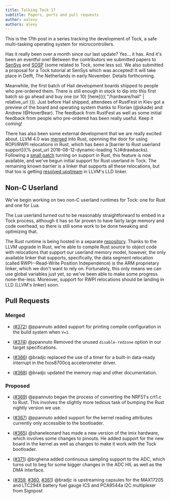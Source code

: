 ```yaml
---
title: Talking Tock 17
subtitle: Papers, ports and pull requests
author: aalevy
authors: alevy
---
```


This is the 17th post in a series tracking the development of Tock, a
safe multi-tasking operating system for microcontrollers.

Has it really been over a month since our last update? Yes... it has. And it's
been an eventful one! Between the contributors we submitted papers to
[SenSys](http://sensys.acm.org/2017/) and
[SOSP](https://www.sigops.org/sosp/sosp17/) (some related to Tock, some less
so). We also submitted a proposal for a Tock tutorial at SenSys which was
accepted! It will take place in Delft, The Netherlands in early November.
Details forthcoming.

Meanwhile, the first batch of Hail development boards shipped to people who
pre-ordered them. There is still enough in stock to dip into this first batch
so go ahead and buy one (or 10) [here]({{ "/hardware/hail" | relative_url }}).
Just before Hail shipped, attendees of RustFest in Kiev got a preview of the
board and operating system thanks to Florian (@skade) and Andrew (@HoverBear).
The feedback from RustFest as well as some initial feedback from people who
pre-ordered has been really useful. Keep it coming!

There has also been some external development that we are really excited about.
LLVM 4.0 was [merged](https://github.com/rust-lang/rust/pull/40123) into Rust,
openning the door for using ROPI/RWPI relocations in Rust, which has been a
[barrier to Rust userland support]({% post_url 2016-08-12-dynamic-loading
%}#drawbacks). Following a [small
patch](https://github.com/rust-lang/rust/pull/41560) turning on support in
Rust, this feature is now available, and we've begun initial support for Rust
userland in Tock. The remaining known barrier is a linker that supports all
these relocations, but that too is getting [resolved
upstream](https://reviews.llvm.org/rL303337) in LLVM's LLD linker.

## Non-C Userland

We've begin working on two non-C userland runtimes for Tock: one for Rust and
one for Lua.

The Lua userland turned out to be reasonably straightforward to embed in a Tock
process, although it has so far proven to have fairly large memory and code
overhead, so there is still some work to be done tweaking and optimizing that.

The Rust runtime is being hosted in a separate
[repository](https://github.com/helena-project/libtock-rs). Thanks to the LLVM
upgrade in Rust, we're able to compile Rust source to object code with
relocations that support our userland memory model, however, the only available
linker that supports, specifically, the data segment relocation (called
RWPI--Read-Write Position Independence) is the ARM proprietary linker, which we
don't want to rely on. Fortunately, this only means we can use global variables
just yet, so we've been able to make some progress none-the-less. Moreover,
support for RWPI relocations should be landing in LLD (LLVM's linker) soon.

## Pull Requests

### Merged

  * ([#372]) @ppannuto added support for printing compile configuration in the
    build system when `V=1`.

  * ([#374]) @ppannuto Removed the unused `disable-redzone` option in our
    target specifications.

  * ([#366]) @bradjc replaced the use of a timer for a built-in data-ready
    interrupt in the fxos8700cq accelerometer driver.

  * ([#368]) @bradjc updated the memory map and other documentation.

### Proposed

  * ([#369]) @ppannuto began the process of converting the NRF51's crt1.c to
    Rust.  This involves the slightly more tedious task of bumping the Rust
    nightly version we use.

  * ([#367]) @ppannuto added support for the kernel reading attributes
    currently only accessible to the bootloader.

  * ([#365]) @shaneleonard has made a new version of the imix hardware, which
    involves some changes to pinouts. He added support for the new board in the
    kernel as well as changes to make it work with the Tock bootloader.

  * ([#371]) @brghena added continuous sampling support to the ADC, which turns
    out to beg for some bigger changes in the ADC HIL as well as the DMA
    interface.

  * ([#359], [#360], [#361]) @bradjc is upstreaming capsules for the MAX17205
    and LTC294X battery fuel gauge ICS and PCA9544a I2C multiplexer from
    Signpost

[#359]: https://github.com/helena-project/tock/pull/359
[#360]: https://github.com/helena-project/tock/pull/360
[#361]: https://github.com/helena-project/tock/pull/361
[#365]: https://github.com/helena-project/tock/pull/365
[#366]: https://github.com/helena-project/tock/pull/366
[#367]: https://github.com/helena-project/tock/pull/367
[#368]: https://github.com/helena-project/tock/pull/368
[#369]: https://github.com/helena-project/tock/pull/369
[#371]: https://github.com/helena-project/tock/pull/371
[#372]: https://github.com/helena-project/tock/pull/372
[#374]: https://github.com/helena-project/tock/pull/374
